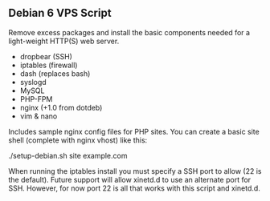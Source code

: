 ## Debian 6 VPS Script

Remove excess packages and install the basic components needed for a light-weight HTTP(S) web server.

 - dropbear (SSH)
 - iptables (firewall)
 - dash (replaces bash)
 - syslogd
 - MySQL
 - PHP-FPM
 - nginx (+1.0 from dotdeb)
 - vim & nano

Includes sample nginx config files for PHP sites. You can create a basic site shell (complete with nginx vhost) like this:

./setup-debian.sh site example.com

When running the iptables install you must specify a SSH port to allow (22 is the default). Future support will allow xinetd.d to use an alternate port for SSH. However, for now port 22 is all that works with this script and xinetd.d.
